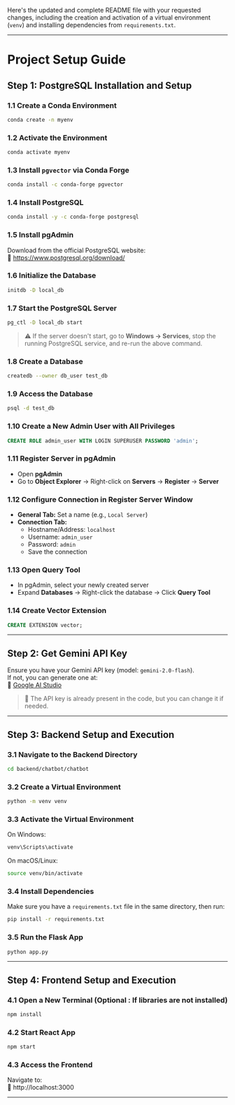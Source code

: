 Here's the updated and complete README file with your requested changes, including the creation and activation of a virtual environment (`venv`) and installing dependencies from `requirements.txt`.

---

# Project Setup Guide

## Step 1: PostgreSQL Installation and Setup

### 1.1 Create a Conda Environment  
```bash
conda create -n myenv
```

### 1.2 Activate the Environment  
```bash
conda activate myenv
```

### 1.3 Install `pgvector` via Conda Forge  
```bash
conda install -c conda-forge pgvector
```

### 1.4 Install PostgreSQL  
```bash
conda install -y -c conda-forge postgresql
```

### 1.5 Install pgAdmin  
Download from the official PostgreSQL website:  
🔗 https://www.postgresql.org/download/

### 1.6 Initialize the Database  
```bash
initdb -D local_db
```

### 1.7 Start the PostgreSQL Server  
```bash
pg_ctl -D local_db start
```

> ⚠️ If the server doesn't start, go to **Windows → Services**, stop the running PostgreSQL service, and re-run the above command.

### 1.8 Create a Database  
```bash
createdb --owner db_user test_db
```

### 1.9 Access the Database  
```bash
psql -d test_db
```

### 1.10 Create a New Admin User with All Privileges  
```sql
CREATE ROLE admin_user WITH LOGIN SUPERUSER PASSWORD 'admin';
```

### 1.11 Register Server in pgAdmin  
- Open **pgAdmin**
- Go to **Object Explorer** → Right-click on **Servers** → **Register** → **Server**

### 1.12 Configure Connection in Register Server Window  
- **General Tab:** Set a name (e.g., `Local Server`)  
- **Connection Tab:**  
  - Hostname/Address: `localhost`  
  - Username: `admin_user`  
  - Password: `admin`  
  - Save the connection

### 1.13 Open Query Tool  
- In pgAdmin, select your newly created server  
- Expand **Databases** → Right-click the database → Click **Query Tool**

### 1.14 Create Vector Extension  
```sql
CREATE EXTENSION vector;
```

---

## Step 2: Get Gemini API Key  
Ensure you have your Gemini API key (model: `gemini-2.0-flash`).  
If not, you can generate one at:  
🔗 [Google AI Studio](https://makersuite.google.com/app)

> 📌 The API key is already present in the code, but you can change it if needed.

---

## Step 3: Backend Setup and Execution

### 3.1 Navigate to the Backend Directory  
```bash
cd backend/chatbot/chatbot
```

### 3.2 Create a Virtual Environment  
```bash
python -m venv venv
```

### 3.3 Activate the Virtual Environment  
On Windows:
```bash
venv\Scripts\activate
```

On macOS/Linux:
```bash
source venv/bin/activate
```

### 3.4 Install Dependencies  
Make sure you have a `requirements.txt` file in the same directory, then run:
```bash
pip install -r requirements.txt
```

### 3.5 Run the Flask App  
```bash
python app.py
```

---

## Step 4: Frontend Setup and Execution

### 4.1 Open a New Terminal (Optional : If libraries are not installed)
```bash
npm install
```

### 4.2 Start React App  
```bash
npm start
```

### 4.3 Access the Frontend  
Navigate to:  
🔗 http://localhost:3000

---

